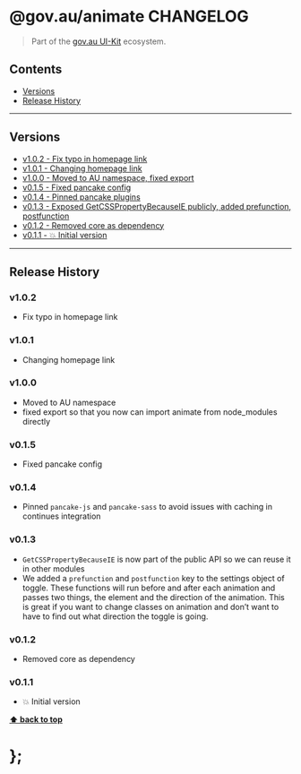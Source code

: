 @gov.au/animate CHANGELOG
======================

> Part of the [gov.au UI-Kit](https://github.com/govau/uikit/) ecosystem.


## Contents

* [Versions](#install)
* [Release History](#release-history)


----------------------------------------------------------------------------------------------------------------------------------------------------------------


## Versions

* [v1.0.2 - Fix typo in homepage link](#v102)
* [v1.0.1 - Changing homepage link](#v101)
* [v1.0.0 - Moved to AU namespace, fixed export](#v100)
* [v0.1.5 - Fixed pancake config](#v015)
* [v0.1.4 - Pinned pancake plugins](#v014)
* [v0.1.3 - Exposed GetCSSPropertyBecauseIE publicly, added prefunction, postfunction](#v013)
* [v0.1.2 - Removed core as dependency](#v012)
* [v0.1.1 - 💥 Initial version](#v011)


----------------------------------------------------------------------------------------------------------------------------------------------------------------


## Release History

### v1.0.2

- Fix typo in homepage link


### v1.0.1

- Changing homepage link


### v1.0.0

- Moved to AU namespace
- fixed export so that you now can import animate from node_modules directly


### v0.1.5

- Fixed pancake config


### v0.1.4

- Pinned `pancake-js` and `pancake-sass` to avoid issues with caching in continues integration


### v0.1.3

- `GetCSSPropertyBecauseIE` is now part of the public API so we can reuse it in other modules
- We added a `prefunction` and `postfunction` key to the settings object of toggle. These functions will run before and after each animation and passes two
	things, the element and the direction of the animation. This is great if you want to change classes on animation and don’t want to have to find out what
	direction the toggle is going.


### v0.1.2

- Removed core as dependency


### v0.1.1

- 💥 Initial version


**[⬆ back to top](#contents)**


# };
